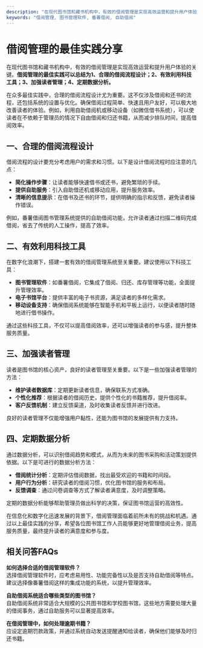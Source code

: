 ```yaml
---
description: "在现代图书馆和藏书机构中，有效的借阅管理是实现高效运营和提升用户体验的关键。**借阅管理的最佳实践可以总结为1、合理的借阅流程设计；2、有效利用科技工具；3、加强读者管理；4、定期数据分析。** "
keywords: "借阅管理, 图书管理软件, 番薯借阅, 自助借阅"
---
```

# 借阅管理的最佳实践分享

在现代图书馆和藏书机构中，有效的借阅管理是实现高效运营和提升用户体验的关键。**借阅管理的最佳实践可以总结为1、合理的借阅流程设计；2、有效利用科技工具；3、加强读者管理；4、定期数据分析。** 

在众多最佳实践中，合理的借阅流程设计尤为重要。这不仅涉及借阅和还书的流程，还包括系统的设置与优化。确保借阅过程简单、快速且用户友好，可以极大地改善读者的体验。例如，利用自助借阅机或移动设备（如微信借书系统），可以使读者在不依赖于管理员的情况下自由借阅和归还书籍，从而减少排队时间，提高借阅效率。

## 一、合理的借阅流程设计

借阅流程的设计要充分考虑用户的需求和习惯。以下是设计借阅流程时应注意的几点：

- **简化操作步骤**：让读者能够快速借书或还书，避免繁琐的手续。
- **提供自助服务**：引入自助借还机或移动应用，提升服务效率。
- **清晰的信息提示**：在借书及还书的环节，提供明确的指示和反馈，避免读者操作错误。

例如，番薯借阅图书管理系统提供的自助借阅功能，允许读者通过扫描二维码完成借阅，省去了传统的人工操作，提高了效率。

## 二、有效利用科技工具

在数字化浪潮下，搭建一套有效的借阅管理系统至关重要。建议使用以下科技工具：

- **图书管理软件**：如番薯借阅，它集成了借阅、归还、库存管理等功能，全面提升管理效率。
- **电子书馆平台**：提供丰富的电子书资源，满足读者的多样化需求。
- **移动设备支持**：确保借阅系统能够在智能手机和平板上运行，以便读者随时随地进行借书操作。

通过这些科技工具，不仅可以提高借阅效率，还可以增强读者的参与感，提升整体服务质量。

## 三、加强读者管理

读者是图书馆的核心资产，良好的读者管理至关重要。以下是一些加强读者管理的方法：

- **维护读者数据库**：定期更新读者信息，确保联系方式准确。
- **个性化推荐**：根据读者的借阅历史，提供个性化的书籍推荐，提升借阅率。
- **客户反馈机制**：建立反馈渠道，及时收集读者反馈并进行改进。

良好的读者管理不仅能增强用户黏性，还能为图书馆的发展提供有力支持。

## 四、定期数据分析

通过数据分析，可以识别借阅趋势和模式，从而为未来的图书采购和活动策划提供依据。以下是可进行的数据分析方法：

- **借阅统计分析**：定期评估借阅数据，找出最受欢迎的书籍和时间段。
- **用户行为分析**：研究读者的借阅习惯，优化图书馆的服务和布局。
- **反馈调查**：通过问卷调查等方式了解读者满意度，及时调整策略。

定期的数据分析能够帮助管理员做出科学的决策，保证图书馆运营的高效性。

在信息化和数字化迅速发展的背景下，借阅管理面临着前所未有的挑战和机遇。通过以上最佳实践的分享，希望各位图书馆工作人员能够更好地管理借阅业务，提高服务质量，最终提升读者的满意度和参与度。

## 相关问答FAQs

**如何选择合适的借阅管理软件？**  
选择借阅管理软件时，应考虑易用性、功能完备性以及是否支持自助借阅等特点。建议选择像番薯借阅这样的集成功能的系统，以提升管理效率。

**自助借阅系统适合哪些类型的图书馆？**  
自助借阅系统非常适合大规模的公共图书馆和学校图书馆，这些地方需要处理大量的借阅事务，通过自助服务可以显著提高效率。

**在借阅管理中，如何处理逾期书籍？**  
应设定逾期罚款政策，并通过系统自动发送提醒通知给读者，确保他们能够及时归还书籍。
